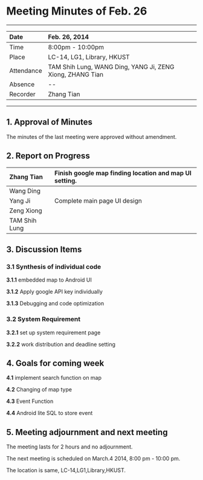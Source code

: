 # Meeting Minutes of Feb. 26 #

---

| Date | Feb. 26, 2014 |
|:-----|:--------------|
| Time | 8:00pm - 10:00pm |
| Place | LC-14, LG1, Library, HKUST |
| Attendance | TAM Shih Lung, WANG Ding, YANG Ji, ZENG Xiong, ZHANG Tian |
| Absence | --            |
| Recorder |  Zhang Tian   |


---


## 1. Approval of Minutes ##

The minutes of the last meeting were approved without amendment.

## 2. Report on Progress ##

| Zhang Tian | Finish google map finding location and map UI setting. |
|:-----------|:-------------------------------------------------------|
| Wang Ding  |                                                        |
| Yang Ji       | Complete main page UI design                           |
| Zeng Xiong  |                                                        |
| TAM Shih Lung |                                                        |


## 3. Discussion Items ##

### 3.1 Synthesis of individual code ###

**3.1.1** embedded map to Android UI

**3.1.2** Apply google API key individually

**3.1.3** Debugging and code optimization


### 3.2 System Requirement ###

**3.2.1** set up system requirement page

**3.2.2** work distribution and deadline setting

## 4. Goals for coming week ##

**4.1** implement search function on map

**4.2** Changing of map type

**4.3** Event Function

**4.4** Android lite SQL to store event

## 5. Meeting adjournment and next meeting ##

The meeting lasts for 2 hours and no adjournment.

The next meeting is scheduled on March.4 2014, 8:00 pm - 10:00 pm.

The location is same,  LC-14,LG1,Library,HKUST.